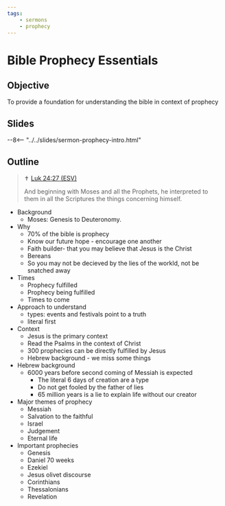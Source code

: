 ```yaml
---
tags:
    - sermons
    - prophecy
---
```


# Bible Prophecy Essentials

## Objective

To provide a foundation for understanding the bible in context of prophecy

## Slides

--8<-- "../../slides/sermon-prophecy-intro.html"

## Outline

> ✝️ [Luk 24:27 (ESV)](https://www.blueletterbible.org/esv/Luk/24/27)
>
> And beginning with Moses and all the Prophets, he interpreted to them in all the Scriptures the things concerning himself.

- Background
    - Moses: Genesis to Deuteronomy. 
- Why
    - 70% of the bible is prophecy
    - Know our future hope - encourage one another
    - Faith builder- that you may believe that Jesus is the Christ
    - Bereans
    - So you may not be decieved by the lies of the workld, not be snatched away
- Times
    - Prophecy fulfilled
    - Prophecy being fulfilled
    - Times to come
- Approach to understand
    - types: events and festivals point to a truth
    - literal first
- Context
    - Jesus is the primary context
    - Read the Psalms in the context of Christ
    - 300 prophecies can be directly fulfilled by Jesus
    - Hebrew background - we miss some things
- Hebrew background
    - 6000 years before second coming of Messiah is expected
        - The literal 6 days of creation are a type
        - Do not get fooled by the father of lies
        - 65 million years is a lie to explain life without our creator
- Major themes of prophecy
    - Messiah
    - Salvation to the faithful
    - Israel
    - Judgement
    - Eternal life
- Important prophecies
    - Genesis
    - Daniel 70 weeks
    - Ezekiel
    - Jesus olivet discourse
    - Corinthians
    - Thessalonians
    - Revelation
